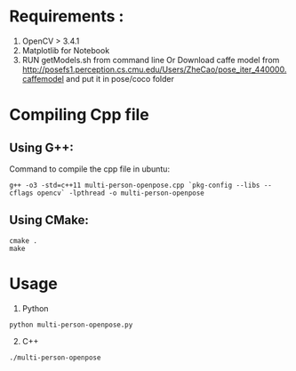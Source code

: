 # Requirements : 
1. OpenCV > 3.4.1
2. Matplotlib for Notebook
3. RUN getModels.sh from command line Or Download caffe model from http://posefs1.perception.cs.cmu.edu/Users/ZheCao/pose_iter_440000.caffemodel and put it in pose/coco folder


# Compiling Cpp file

## Using G++:
Command to compile the cpp file in ubuntu:
```
g++ -o3 -std=c++11 multi-person-openpose.cpp `pkg-config --libs --cflags opencv` -lpthread -o multi-person-openpose
```

## Using CMake:

```
cmake .
make
```

# Usage
1. Python
```
python multi-person-openpose.py
```

2. C++
```
./multi-person-openpose
```
